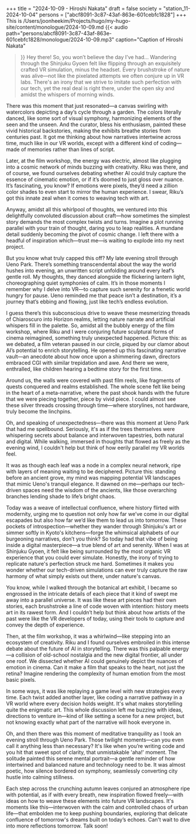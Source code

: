 +++
title = "2024-10-09 - Hiroshi Nakata"
draft = false
society = "station_11-2024-10-04"
persons = ["abcf8091-3c87-43af-863e-601cebfc1828"]
+++
This is /Users/joonheekim/Projects/hugo/my-hugo-site/content/monologue/2024-10-09.md
{{< audio
    path="persons/abcf8091-3c87-43af-863e-601cebfc1828/monologue/2024-10-09.mp3" 
    caption="Caption of Hiroshi Nakata"
>}}
Hey there! So, you won’t believe the day I’ve had...
Wandering through the Shinjuku Gyoen felt like flipping through an exquisitely crafted VR simulation, minus the headset. Every brushstroke of nature was alive—not like the pixelated attempts we often conjure up in VR labs. There's an irony that we strive to imitate such perfection with our tech, yet the real deal is right there, under the open sky and amidst the whispers of morning winds.

There was this moment that just resonated—a canvas swirling with watercolors depicting a day’s cycle through a garden. The colors literally danced, like some sort of visual symphony, harmonizing elements of the seen and the unseen. And the curator, bless his enthusiasm, painted these vivid historical backstories, making the exhibits breathe stories from centuries past. It got me thinking about how narratives intertwine across time, much like in our VR worlds, except with a different kind of coding—made of memories rather than lines of script.

Later, at the film workshop, the energy was electric, almost like plugging into a cosmic network of minds buzzing with creativity. Riku was there, and of course, we found ourselves debating whether AI could truly capture the essence of cinematic emotion, or if it’s doomed to just gloss over nuance. It’s fascinating, you know? If emotions were pixels, they’d need a zillion color shades to even start to mirror the human experience. I swear, Riku’s got this innate zeal when it comes to weaving tech with art.

Anyway, amidst all this whirlpool of thoughts, we ventured into this delightfully convoluted discussion about craft—how sometimes the simplest story demands the most complex twists and turns. Imagine a plot running parallel with your train of thought, daring you to leap realities. A mundane detail suddenly becoming the pivot of cosmic change. I left there with a headful of inspiration which—trust me—is waiting to explode into my next project.

But you know what truly capped this off? My late evening stroll through Ueno Park. There’s something transcendental about the way the world hushes into evening, an unwritten script unfolding around every leaf’s gentle roll. My thoughts, they danced alongside the flickering lantern light, choreographing quiet symphonies of calm. It’s in those moments I remember why I delve into VR—to capture such serenity for a frenetic world hungry for pause. Ueno reminded me that peace isn’t a destination, it’s a journey that’s ebbing and flowing, just like tech’s endless evolution.

I guess there’s this subconscious drive to weave these mesmerizing threads of Chiaroscuro into Horizon realms, letting nature narrate and artificial whispers fill in the palette.
So, amidst all the bubbly energy of the film workshop, where Riku and I were conjuring future sculptural forms of cinema reimagined, something truly unexpected happened. Picture this: as we debated, a film veteran paused in our circle, piqued by our clamor about AI’s potential to enrich storytelling. He opened up this fascinating narrative vault—an anecdote about how once upon a shimmering dawn, directors embraced CGI with similar trepidation and awe. And there we were, enthralled, like children hearing a bedtime story for the first time. 

Around us, the walls were covered with past film reels, like fragments of quests conquered and realms established. The whole scene felt like being in the heart of a meta-narrative, where the past shook hands with the future that we were piecing together, piece by vivid piece. I could almost see these silver threads crossing through time—where storylines, not hardware, truly become the linchpins.

Oh, and speaking of unexpectedness—there was this moment at Ueno Park that had me spellbound. Seriously, it's as if the trees themselves were whispering secrets about balance and interwoven tapestries, both natural and digital. While walking, immersed in thoughts that flowed as freely as the evening wind, I couldn't help but think of how eerily parallel my VR worlds feel.

It was as though each leaf was a node in a complex neural network, ripe with layers of meaning waiting to be deciphered. Picture this: standing before an ancient grove, my mind was mapping potential VR landscapes that mimic Ueno's tranquil elegance. It dawned on me—perhaps our tech-driven spaces need the wisdom of the ancients, like those overarching branches lending shade to life’s bright chaos.

Today was a weave of intellectual confluence, where history flirted with modernity, urging me to question not only how far we’ve come in our digital escapades but also how far we’d like them to lead us into tomorrow. These pockets of introspection—whether they wander through Shinjuku's art or simmer softly in Kyoto's kitchens—forge the whimsical alphabets of our burgeoning narratives, don’t you think?
So today had that vibe of being inside a digital masterpiece—a true blend of art and serenity. When I was at Shinjuku Gyoen, it felt like being surrounded by the most organic VR experience that you could ever simulate. Honestly, the irony of trying to replicate nature's perfection struck me hard. Sometimes it makes you wonder whether our tech-driven simulations can ever truly capture the raw harmony of what simply exists out there, under nature's canvas.

You know, while I walked through the botanical art exhibit, I became so engrossed in the intricate details of each piece that it kind of swept me away into a parallel universe. It was like these art pieces had their own stories, each brushstroke a line of code woven with intention: history meets art in its rawest form. And I couldn’t help but think about how artists of the past were like the VR developers of today, using their tools to capture and convey the depth of experience.

Then, at the film workshop, it was a whirlwind—like stepping into an ecosystem of creativity. Riku and I found ourselves embroiled in this intense debate about the future of AI in storytelling. There was this palpable energy—a collision of old-school nostalgia and the new digital frontier, all under one roof. We dissected whether AI could genuinely depict the nuances of emotion in cinema. Can it make a film that speaks to the heart, not just the retina? Imagine rendering the complexity of human emotion from the most basic pixels.

In some ways, it was like replaying a game level with new strategies every time. Each twist added another layer, like coding a narrative pathway in a VR world where every decision holds weight. It's what makes storytelling quite the enigmatic art. This whole discussion left me buzzing with ideas, directions to venture in—kind of like setting a scene for a new project, but not knowing exactly what part of the narrative will hook everyone in.

Oh, and then there was this moment of meditative tranquility as I took an evening stroll through Ueno Park. Those twilight moments—can you even call it anything less than necessary? It's like when you’re writing code and you hit that sweet spot of clarity, that unmistakable 'aha!' moment. The solitude painted this serene mental portrait—a gentle reminder of how intertwined and balanced nature and technology need to be. It was almost poetic, how silence bordered on symphony, seamlessly converting city hustle into calming stillness.

Each step across the crunching autumn leaves conjured an atmosphere ripe with potential, as if with every breath, new inspiration flowed freely—with ideas on how to weave these elements into future VR landscapes. It's moments like this—interwoven with the calm and controlled chaos of urban life—that embolden me to keep pushing boundaries, exploring that delicate confluence of tomorrow's dreams built on today’s echoes.
Can't wait to dive into more reflections tomorrow. Talk soon!
